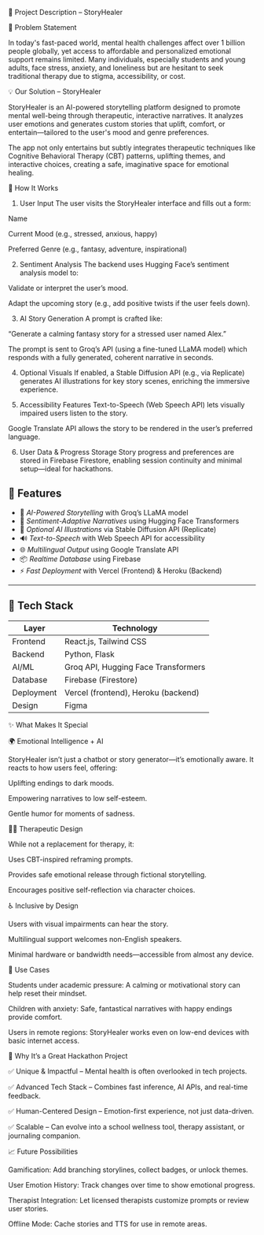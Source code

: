 🌿 Project Description – StoryHealer         

🧠 Problem Statement

In today's fast-paced world, mental health challenges affect over 1 billion people globally, yet access to affordable and personalized emotional support remains limited. Many individuals, especially students and young adults, face stress, anxiety, and loneliness but are hesitant to seek traditional therapy due to stigma, accessibility, or cost.

💡 Our Solution – StoryHealer

StoryHealer is an AI-powered storytelling platform designed to promote mental well-being through therapeutic, interactive narratives. It analyzes user emotions and generates custom stories that uplift, comfort, or entertain—tailored to the user's mood and genre preferences.

The app not only entertains but subtly integrates therapeutic techniques like Cognitive Behavioral Therapy (CBT) patterns, uplifting themes, and interactive choices, creating a safe, imaginative space for emotional healing.

🚀 How It Works
1. User Input
The user visits the StoryHealer interface and fills out a form:

Name

Current Mood (e.g., stressed, anxious, happy)

Preferred Genre (e.g., fantasy, adventure, inspirational)

2. Sentiment Analysis
The backend uses Hugging Face’s sentiment analysis model to:

Validate or interpret the user’s mood.

Adapt the upcoming story (e.g., add positive twists if the user feels down).

3. AI Story Generation
A prompt is crafted like:

“Generate a calming fantasy story for a stressed user named Alex.”

The prompt is sent to Groq’s API (using a fine-tuned LLaMA model) which responds with a fully generated, coherent narrative in seconds.

4. Optional Visuals
If enabled, a Stable Diffusion API (e.g., via Replicate) generates AI illustrations for key story scenes, enriching the immersive experience.

5. Accessibility Features
Text-to-Speech (Web Speech API) lets visually impaired users listen to the story.

Google Translate API allows the story to be rendered in the user’s preferred language.

6. User Data & Progress Storage
Story progress and preferences are stored in Firebase Firestore, enabling session continuity and minimal setup—ideal for hackathons.

## 🚀 Features

- 🧠 *AI-Powered Storytelling* with Groq’s LLaMA model
- 💬 *Sentiment-Adaptive Narratives* using Hugging Face Transformers
- 🎨 *Optional AI Illustrations* via Stable Diffusion API (Replicate)
- 🔊 *Text-to-Speech* with Web Speech API for accessibility
- 🌐 *Multilingual Output* using Google Translate API
- 📦 *Realtime Database* using Firebase
- ⚡ *Fast Deployment* with Vercel (Frontend) & Heroku (Backend)

---

## 🧱 Tech Stack

| Layer        | Technology                          |
|-------------|--------------------------------------|
| Frontend     | React.js, Tailwind CSS              |
| Backend      | Python, Flask                       |
| AI/ML        | Groq API, Hugging Face Transformers |
| Database     | Firebase (Firestore)                |
| Deployment   | Vercel (frontend), Heroku (backend) |
| Design       | Figma                               |





✨ What Makes It Special

🌍 Emotional Intelligence + AI

StoryHealer isn’t just a chatbot or story generator—it’s emotionally aware. It reacts to how users feel, offering:

Uplifting endings to dark moods.

Empowering narratives to low self-esteem.

Gentle humor for moments of sadness.

🧘‍♀ Therapeutic Design

While not a replacement for therapy, it:

Uses CBT-inspired reframing prompts.

Provides safe emotional release through fictional storytelling.

Encourages positive self-reflection via character choices.

♿ Inclusive by Design

Users with visual impairments can hear the story.

Multilingual support welcomes non-English speakers.

Minimal hardware or bandwidth needs—accessible from almost any device.

🎯 Use Cases

Students under academic pressure: A calming or motivational story can help reset their mindset.

Children with anxiety: Safe, fantastical narratives with happy endings provide comfort.

Users in remote regions: StoryHealer works even on low-end devices with basic internet access.

💎 Why It’s a Great Hackathon Project

✅ Unique & Impactful – Mental health is often overlooked in tech projects.

✅ Advanced Tech Stack – Combines fast inference, AI APIs, and real-time feedback.

✅ Human-Centered Design – Emotion-first experience, not just data-driven.

✅ Scalable – Can evolve into a school wellness tool, therapy assistant, or journaling companion.

📈 Future Possibilities

Gamification: Add branching storylines, collect badges, or unlock themes.

User Emotion History: Track changes over time to show emotional progress.

Therapist Integration: Let licensed therapists customize prompts or review user stories.

Offline Mode: Cache stories and TTS for use in remote areas.

